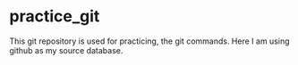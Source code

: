 # practice_git
This git repository is used for practicing,
the git commands. Here I am using github as my source database.